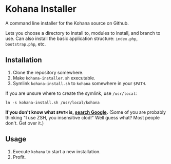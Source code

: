 # Kohana Installer

A command line installer for the Kohana source on Github.

Lets you choose a directory to install to, modules to install, and branch to use. Can also install the basic application structure: `index.php`, `bootstrap.php`, etc.

## Installation

1. Clone the repository somewhere.
2. Make `kohana-installer.sh` executable.
3. Symlink `kohana-install.sh` to `kohana` somewhere in your `$PATH`.

If you are unsure where to create the symlink, use `/usr/local`:

    ln -s kohana-install.sh /usr/local/kohana

__If you don't know what `$PATH` is, [search Google](http://www.google.com/search?q=bash+path).__ (Some of you are probably thinking "I use ZSH, you insensitive clod!" Well guess what? Most people don't. Get over it.)

## Usage

1. Execute `kohana` to start a new installation.
2. Profit.
